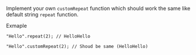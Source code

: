 Implement your own `customRepeat` function which should work the same like default string `repeat` function.

Exmaple
```
"Hello".repeat(2); // HelloHello

"Hello".customRepeat(2); // Shoud be same (HelloHello)
```
